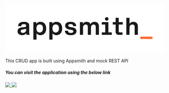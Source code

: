 ![](https://raw.githubusercontent.com/appsmithorg/appsmith/release/static/appsmith_logo_primary.png)

This CRUD app is built using Appsmith and mock REST API

##### You can visit the application using the below link

###### [![](https://assets.appsmith.com/git-sync/Buttons.svg) ](https://app.appsmith.com/applications/65bd958d3fb481501e651801/pages/65bd958d3fb481501e651803) [![](https://assets.appsmith.com/git-sync/Buttons2.svg)](https://app.appsmith.com/applications/65bd958d3fb481501e651801/pages/65bd958d3fb481501e651803/edit)

